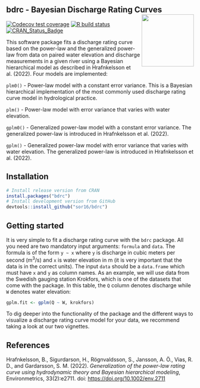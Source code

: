 
<!-- README.md is generated from README.Rmd. Please edit that file -->

## bdrc - Bayesian Discharge Rating Curves <img src="man/figures/logo.png" align="right" alt="" width="140" />

<!-- badges: start -->

[![Codecov test
coverage](https://codecov.io/gh/sor16/bdrc/branch/master/graph/badge.svg)](https://app.codecov.io/gh/sor16/bdrc?branch=master)
[![R build
status](https://github.com/sor16/bdrc/workflows/R-CMD-check/badge.svg)](https://github.com/sor16/bdrc/actions)
[![CRAN_Status_Badge](https://www.r-pkg.org/badges/version/bdrc)](https://cran.r-project.org/package=bdrc)
<!-- badges: end -->

This software package fits a discharge rating curve based on the
power-law and the generalized power-law from data on paired water
elevation and discharge measurements in a given river using a Bayesian
hierarchical model as described in Hrafnkelsson et al. (2022). Four
models are implemented:

`plm0()` - Power-law model with a constant error variance. This is a
Bayesian hierarchical implementation of the most commonly used discharge
rating curve model in hydrological practice.

`plm()` - Power-law model with error variance that varies with water
elevation.

`gplm0()` - Generalized power-law model with a constant error variance.
The generalized power-law is introduced in Hrafnkelsson et al. (2022).

`gplm()` - Generalized power-law model with error variance that varies
with water elevation. The generalized power-law is introduced in
Hrafnkelsson et al. (2022).

## Installation

``` r
# Install release version from CRAN
install.packages("bdrc")
# Install development version from GitHub
devtools::install_github("sor16/bdrc")
```

## Getting started

It is very simple to fit a discharge rating curve with the `bdrc`
package. All you need are two mandatory input arguments: `formula` and
`data`. The formula is of the form `y ~ x` where `y` is discharge in
cubic meters per second (m$^3/$s) and `x` is water elevation in m (it is
very important that the data is in the correct units). The input `data`
should be a `data.frame` which must have `x` and `y` as column names. As
an example, we will use data from the Swedish gauging station Krokfors,
which is one of the datasets that come with the package. In this table,
the `Q` column denotes discharge while `W` denotes water elevation:

``` r
gplm.fit <- gplm(Q ~ W, krokfors)
```

To dig deeper into the functionality of the package and the different
ways to visualize a discharge rating curve model for your data, we
recommend taking a look at our two vignettes.

## References

Hrafnkelsson, B., Sigurdarson, H., Rögnvaldsson, S., Jansson, A. Ö.,
Vias, R. D., and Gardarsson, S. M. (2022). *Generalization of the
power-law rating curve using hydrodynamic theory and Bayesian
hierarchical modeling*, Environmetrics, 33(2):e2711. doi:
<https://doi.org/10.1002/env.2711>
